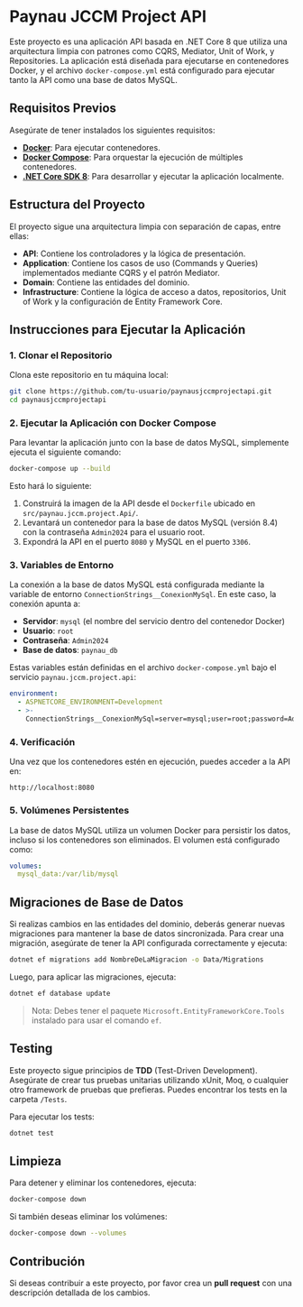 
# Paynau JCCM Project API

Este proyecto es una aplicación API basada en .NET Core 8 que utiliza una arquitectura limpia con patrones como CQRS, Mediator, Unit of Work, y Repositories. La aplicación está diseñada para ejecutarse en contenedores Docker, y el archivo `docker-compose.yml` está configurado para ejecutar tanto la API como una base de datos MySQL.

## Requisitos Previos

Asegúrate de tener instalados los siguientes requisitos:

- **[Docker](https://www.docker.com/)**: Para ejecutar contenedores.
- **[Docker Compose](https://docs.docker.com/compose/)**: Para orquestar la ejecución de múltiples contenedores.
- **[.NET Core SDK 8](https://dotnet.microsoft.com/download/dotnet/8.0)**: Para desarrollar y ejecutar la aplicación localmente.
  
## Estructura del Proyecto

El proyecto sigue una arquitectura limpia con separación de capas, entre ellas:

- **API**: Contiene los controladores y la lógica de presentación.
- **Application**: Contiene los casos de uso (Commands y Queries) implementados mediante CQRS y el patrón Mediator.
- **Domain**: Contiene las entidades del dominio.
- **Infrastructure**: Contiene la lógica de acceso a datos, repositorios, Unit of Work y la configuración de Entity Framework Core.

## Instrucciones para Ejecutar la Aplicación

### 1. Clonar el Repositorio

Clona este repositorio en tu máquina local:

```bash
git clone https://github.com/tu-usuario/paynausjccmprojectapi.git
cd paynausjccmprojectapi
```

### 2. Ejecutar la Aplicación con Docker Compose

Para levantar la aplicación junto con la base de datos MySQL, simplemente ejecuta el siguiente comando:

```bash
docker-compose up --build
```

Esto hará lo siguiente:

1. Construirá la imagen de la API desde el `Dockerfile` ubicado en `src/paynau.jccm.project.Api/`.
2. Levantará un contenedor para la base de datos MySQL (versión 8.4) con la contraseña `Admin2024` para el usuario root.
3. Expondrá la API en el puerto `8080` y MySQL en el puerto `3306`.

### 3. Variables de Entorno

La conexión a la base de datos MySQL está configurada mediante la variable de entorno `ConnectionStrings__ConexionMySql`. En este caso, la conexión apunta a:

- **Servidor**: `mysql` (el nombre del servicio dentro del contenedor Docker)
- **Usuario**: `root`
- **Contraseña**: `Admin2024`
- **Base de datos**: `paynau_db`

Estas variables están definidas en el archivo `docker-compose.yml` bajo el servicio `paynau.jccm.project.api`:

```yaml
environment:
  - ASPNETCORE_ENVIRONMENT=Development
  - >-
    ConnectionStrings__ConexionMySql=server=mysql;user=root;password=Admin2024;database=paynau_db;
```

### 4. Verificación

Una vez que los contenedores estén en ejecución, puedes acceder a la API en:

```
http://localhost:8080
```

### 5. Volúmenes Persistentes

La base de datos MySQL utiliza un volumen Docker para persistir los datos, incluso si los contenedores son eliminados. El volumen está configurado como:

```yaml
volumes:
  mysql_data:/var/lib/mysql
```

## Migraciones de Base de Datos

Si realizas cambios en las entidades del dominio, deberás generar nuevas migraciones para mantener la base de datos sincronizada. Para crear una migración, asegúrate de tener la API configurada correctamente y ejecuta:

```bash
dotnet ef migrations add NombreDeLaMigracion -o Data/Migrations
```

Luego, para aplicar las migraciones, ejecuta:

```bash
dotnet ef database update
```

> Nota: Debes tener el paquete `Microsoft.EntityFrameworkCore.Tools` instalado para usar el comando `ef`.

## Testing

Este proyecto sigue principios de **TDD** (Test-Driven Development). Asegúrate de crear tus pruebas unitarias utilizando xUnit, Moq, o cualquier otro framework de pruebas que prefieras. Puedes encontrar los tests en la carpeta `/Tests`.

Para ejecutar los tests:

```bash
dotnet test
```

## Limpieza

Para detener y eliminar los contenedores, ejecuta:

```bash
docker-compose down
```

Si también deseas eliminar los volúmenes:

```bash
docker-compose down --volumes
```

## Contribución

Si deseas contribuir a este proyecto, por favor crea un **pull request** con una descripción detallada de los cambios.
